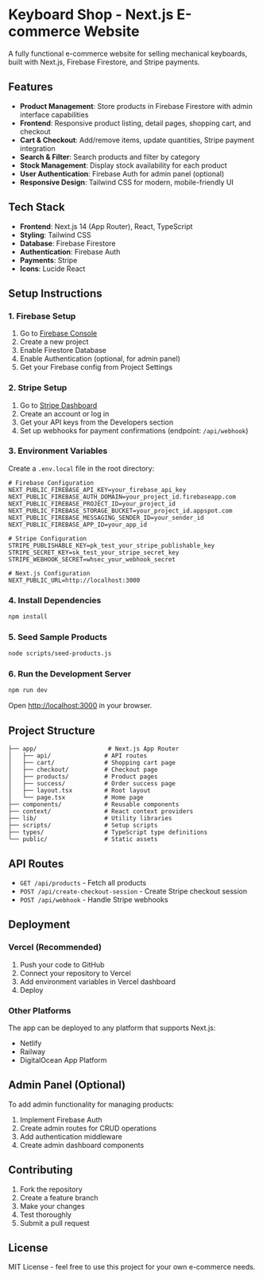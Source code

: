 # Keyboard Shop - Next.js E-commerce Website

A fully functional e-commerce website for selling mechanical keyboards, built with Next.js, Firebase Firestore, and Stripe payments.

## Features

- **Product Management**: Store products in Firebase Firestore with admin interface capabilities
- **Frontend**: Responsive product listing, detail pages, shopping cart, and checkout
- **Cart & Checkout**: Add/remove items, update quantities, Stripe payment integration
- **Search & Filter**: Search products and filter by category
- **Stock Management**: Display stock availability for each product
- **User Authentication**: Firebase Auth for admin panel (optional)
- **Responsive Design**: Tailwind CSS for modern, mobile-friendly UI

## Tech Stack

- **Frontend**: Next.js 14 (App Router), React, TypeScript
- **Styling**: Tailwind CSS
- **Database**: Firebase Firestore
- **Authentication**: Firebase Auth
- **Payments**: Stripe
- **Icons**: Lucide React

## Setup Instructions

### 1. Firebase Setup

1. Go to [Firebase Console](https://console.firebase.google.com/)
2. Create a new project
3. Enable Firestore Database
4. Enable Authentication (optional, for admin panel)
5. Get your Firebase config from Project Settings

### 2. Stripe Setup

1. Go to [Stripe Dashboard](https://dashboard.stripe.com/)
2. Create an account or log in
3. Get your API keys from the Developers section
4. Set up webhooks for payment confirmations (endpoint: `/api/webhook`)

### 3. Environment Variables

Create a `.env.local` file in the root directory:

```env
# Firebase Configuration
NEXT_PUBLIC_FIREBASE_API_KEY=your_firebase_api_key
NEXT_PUBLIC_FIREBASE_AUTH_DOMAIN=your_project_id.firebaseapp.com
NEXT_PUBLIC_FIREBASE_PROJECT_ID=your_project_id
NEXT_PUBLIC_FIREBASE_STORAGE_BUCKET=your_project_id.appspot.com
NEXT_PUBLIC_FIREBASE_MESSAGING_SENDER_ID=your_sender_id
NEXT_PUBLIC_FIREBASE_APP_ID=your_app_id

# Stripe Configuration
STRIPE_PUBLISHABLE_KEY=pk_test_your_stripe_publishable_key
STRIPE_SECRET_KEY=sk_test_your_stripe_secret_key
STRIPE_WEBHOOK_SECRET=whsec_your_webhook_secret

# Next.js Configuration
NEXT_PUBLIC_URL=http://localhost:3000
```

### 4. Install Dependencies

```bash
npm install
```

### 5. Seed Sample Products

```bash
node scripts/seed-products.js
```

### 6. Run the Development Server

```bash
npm run dev
```

Open [http://localhost:3000](http://localhost:3000) in your browser.

## Project Structure

```
├── app/                    # Next.js App Router
│   ├── api/               # API routes
│   ├── cart/              # Shopping cart page
│   ├── checkout/          # Checkout page
│   ├── products/          # Product pages
│   ├── success/           # Order success page
│   ├── layout.tsx         # Root layout
│   └── page.tsx           # Home page
├── components/            # Reusable components
├── context/               # React context providers
├── lib/                   # Utility libraries
├── scripts/               # Setup scripts
├── types/                 # TypeScript type definitions
└── public/                # Static assets
```

## API Routes

- `GET /api/products` - Fetch all products
- `POST /api/create-checkout-session` - Create Stripe checkout session
- `POST /api/webhook` - Handle Stripe webhooks

## Deployment

### Vercel (Recommended)

1. Push your code to GitHub
2. Connect your repository to Vercel
3. Add environment variables in Vercel dashboard
4. Deploy

### Other Platforms

The app can be deployed to any platform that supports Next.js:
- Netlify
- Railway
- DigitalOcean App Platform

## Admin Panel (Optional)

To add admin functionality for managing products:

1. Implement Firebase Auth
2. Create admin routes for CRUD operations
3. Add authentication middleware
4. Create admin dashboard components

## Contributing

1. Fork the repository
2. Create a feature branch
3. Make your changes
4. Test thoroughly
5. Submit a pull request

## License

MIT License - feel free to use this project for your own e-commerce needs.
